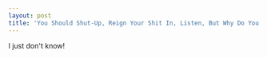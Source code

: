 ```yaml
---
layout: post
title: 'You Should Shut-Up, Reign Your Shit In, Listen, But Why Do You Not Communicate?'
---
```

<p>I just don't know!</p>